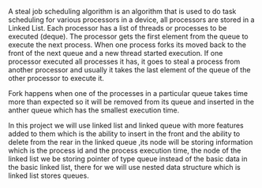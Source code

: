 
A steal job scheduling algorithm is an algorithm that is used to do task scheduling for various processors in a device, all processors are stored in a Linked List. Each processor has a list of threads or processes to be executed (deque). The processor gets the first element from the queue to execute the next process. When one process forks its moved back to the front of the next queue and a new thread started execution. If one processor executed all processes it has, it goes to steal a process from another processor and usually it takes the last element of the queue of the other processor to execute it.

Fork happens when one of the processes in a particular queue takes time more than expected so it will be removed from its queue and inserted in the anther queue which has the smallest execution time.

In this project we will use linked list and linked queue with more features added to them which is the ability to insert in the front and the ability to delete from the rear in the linked queue ,its node will be storing information which is the process id and the process execution time, the node of the linked list we be storing pointer of type queue instead of the basic data in the basic linked list, there for we will use nested data structure which is linked list stores queues.
